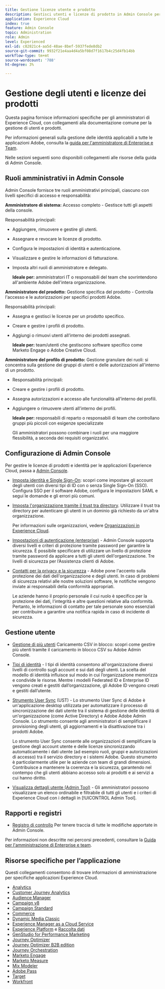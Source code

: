 ```yaml
---
title: Gestione licenze utente e prodotto
description: Gestisci utenti e licenze di prodotto in Admin Console per applicazioni Experience Cloud.
application: Experience Cloud
index: true
feature: Admin Console
topic: Administration
role: Admin
level: Experienced
exl-id: c82821c4-aa5d-48ae-8bef-5937fede8db2
source-git-commit: 9932f21e4aa4d4a5bf08d7f1617b4c25d4fb14bb
workflow-type: tm+mt
source-wordcount: '788'
ht-degree: 3%

---
```


# Gestione degli utenti e licenze dei prodotti

Questa pagina fornisce informazioni specifiche per gli amministratori di Experience Cloud, con collegamenti alla documentazione comune per la gestione di utenti e prodotti.

Per informazioni generali sulla gestione delle identità applicabili a tutte le applicazioni Adobe, consulta la [guida per l&#39;amministratore di Enterprise e Team](https://helpx.adobe.com/it/enterprise/admin-guide.html).

Nelle sezioni seguenti sono disponibili collegamenti alle risorse della guida di Admin Console.

## Ruoli amministrativi in Admin Console

Admin Console fornisce tre ruoli amministrativi principali, ciascuno con livelli specifici di accesso e responsabilità:

**Amministratore di sistema:** Accesso completo - Gestisce tutti gli aspetti della console.

Responsabilità principali:

* Aggiungere, rimuovere e gestire gli utenti.
* Assegnare e revocare le licenze di prodotto.
* Configura le impostazioni di identità e autenticazione.
* Visualizzare e gestire le informazioni di fatturazione.
* Imposta altri ruoli di amministratore e delegato.

  **Ideale per:** amministratori IT o responsabili del team che sovrintendono all&#39;ambiente Adobe dell&#39;intera organizzazione.

**Amministratore del prodotto:** Gestione specifica del prodotto - Controlla l&#39;accesso e le autorizzazioni per specifici prodotti Adobe.

Responsabilità principali:

* Assegna e gestisci le licenze per un prodotto specifico.
* Creare e gestire i profili di prodotto.
* Aggiungi o rimuovi utenti all’interno dei prodotti assegnati.

  **Ideale per:** team/utenti che gestiscono software specifico come Marketo Engage o Adobe Creative Cloud.

**Amministratore del profilo di prodotto:** Gestione granulare dei ruoli: si concentra sulla gestione dei gruppi di utenti e delle autorizzazioni all&#39;interno di un prodotto.

* Responsabilità principali:
* Creare e gestire i profili di prodotto.
* Assegna autorizzazioni e accesso alle funzionalità all’interno dei profili.
* Aggiungere o rimuovere utenti all’interno dei profili.

  **Ideale per:** responsabili di reparto o responsabili di team che controllano gruppi più piccoli con esigenze specializzate

  Gli amministratori possono combinare i ruoli per una maggiore flessibilità, a seconda dei requisiti organizzativi.

## Configurazione di Admin Console

Per gestire le licenze di prodotti e identità per le applicazioni Experience Cloud, passa a [Admin Console](https://adminconsole.adobe.com/enterprise/).

* [Imposta identità e Single Sign-On](https://helpx.adobe.com/it/enterprise/using/set-up-identity.html): scopri come impostare gli account degli utenti con diversi tipi di ID con o senza Single Sign-On (SSO). Configura SSO per il software Adobe, configura le impostazioni SAML e segui le domande e gli errori più comuni.

* [Imposta l&#39;organizzazione tramite il trust tra directory](https://helpx.adobe.com/enterprise/using/directory-trust.html). Utilizzare il trust tra directory per autenticare gli utenti in un dominio già richiesto da un&#39;altra organizzazione.

  Per informazioni sulle organizzazioni, vedere [Organizzazioni in Experience Cloud](organizations.md).

* [Impostazioni di autenticazione (enterprise)](https://helpx.adobe.com/enterprise/using/authentication-settings.html) - Admin Console supporta diversi livelli e criteri di protezione tramite password per garantire la sicurezza. È possibile specificare di utilizzare un livello di protezione tramite password da applicare a tutti gli utenti dell&#39;organizzazione. Tre livelli di sicurezza per l’Assistenza clienti di Adobe.

* [Contatti per la privacy e la sicurezza](https://helpx.adobe.com/enterprise/using/security-contacts.html) - Adobe pone l&#39;accento sulla protezione dei dati dell&#39;organizzazione e degli utenti. In caso di problemi di sicurezza relativi alle nostre soluzioni software, le notifiche vengono inviate ai responsabili della conformità appropriati.

  Le aziende hanno il proprio personale il cui ruolo è specifico per la protezione dei dati, l&#39;integrità e altre questioni relative alla conformità. Pertanto, le informazioni di contatto per tale personale sono essenziali per contribuire a garantire una notifica rapida in caso di incidente di sicurezza.

## Gestione utente

* [Gestione di più utenti](https://helpx.adobe.com/enterprise/using/bulk-upload-users.html) Caricamento CSV in blocco: scopri come gestire più utenti tramite il caricamento in blocco CSV su Adobe Admin Console.

* [Tipi di identità](https://helpx.adobe.com/it/enterprise/using/identity.html) - I tipi di identità consentono all&#39;organizzazione diversi livelli di controllo sugli account e sui dati degli utenti. La scelta del modello di identità influisce sul modo in cui l’organizzazione memorizza e condivide le risorse. Mentre i modelli Federated ID e Enterprise ID vengono creati e gestiti dall’organizzazione, gli Adobe ID vengono creati e gestiti dall’utente.

* [Strumento User Sync](https://helpx.adobe.com/enterprise/using/user-sync.html) (UST) - Lo strumento User Sync di Adobe è un&#39;applicazione desktop utilizzata per automatizzare il processo di sincronizzazione dei dati utente tra il sistema di gestione delle identità di un&#39;organizzazione (come Active Directory) e Adobe Adobe Admin Console. Lo strumento consente agli amministratori di semplificare il provisioning degli utenti, gli aggiornamenti e la disattivazione tra i prodotti Adobe.

  Lo strumento User Sync consente alle organizzazioni di semplificare la gestione degli account utente e delle licenze sincronizzando automaticamente i dati utente (ad esempio ruoli, gruppi e autorizzazioni di accesso) tra il servizio directory e i sistemi Adobe. Questo strumento è particolarmente utile per le aziende con team di grandi dimensioni. Contribuisce a mantenere la coerenza e la sicurezza, garantendo nel contempo che gli utenti abbiano accesso solo ai prodotti e ai servizi a cui hanno diritto.

* [Visualizza dettagli utente (Admin Tool)](admin-tool-experience-cloud.md) - Gli amministratori possono visualizzare un elenco ordinabile e filtrabile di tutti gli utenti e i criteri di Experience Cloud con i dettagli in [!UICONTROL Admin Tool].

## Rapporti e registri

* [Registro di controllo](https://helpx.adobe.com/enterprise/using/audit-logs.html) Per tenere traccia di tutte le modifiche apportate in Admin Console.

Per informazioni non descritte nei percorsi precedenti, consultare la [Guida per l&#39;amministrazione di Enterprise e team](https://helpx.adobe.com/it/enterprise/admin-guide.html).

## Risorse specifiche per l’applicazione

Questi collegamenti consentono di trovare informazioni di amministrazione per specifiche applicazioni Experience Cloud.

<!-- | Application | Link to resource|
| ------- | ------- |
|  [!DNL Analytics] <p>Customer Journey Analytics| [Analytics in the Adobe Admin Console overview](https://experienceleague.adobe.com/en/docs/analytics/admin/admin-console/home) <p>[Administration requirements](https://experienceleague.adobe.com/en/docs/analytics-platform/using/cja-workspace/workspace-faq/frequently-asked-questions-analysis-workspace) |
| [!DNL Audience Manager] | [Audience Manager user migration to Admin Console](https://experienceleague.adobe.com/en/docs/audience-manager/user-guide/features/administration/admin-console-migration) |
| [!DNL Campaign] v8 |  [Get started with permissions](https://experienceleague.adobe.com/en/docs/campaign/campaign-v8/admin/permissions/gs-permissions) |
| [!DNL Campaign Standard] to [!DNL Campaign v8] | [User access management from Campaign Standard to Campaign V8](https://experienceleague.adobe.com/en/docs/campaign-web/acs-to-ac/user-management-acs) |
| [!DNL Commerce] | [Configure the Commerce Admin Integration with Adobe ID](https://experienceleague.adobe.com/en/docs/commerce-admin/start/admin/ims/adobe-ims-config) |
| [!DNL Dynamic Media Classic] | [Administration setup](https://experienceleague.adobe.com/en/docs/dynamic-media-classic/using/setup/administration-setup#user_administration) |
| [!DNL Experience Manager as a Cloud Service] |  [Accessing the Admin Console](https://experienceleague.adobe.com/en/docs/experience-manager-cloud-service/content/onboarding/journey/admin-console) |
| [!DNL Experience Platform] <p>[!DNL Data Collection] | [Access control UI overview](https://experienceleague.adobe.com/en/docs/experience-platform/access-control/ui/overview) <p>[Permission management for data collection in Experience Platform](https://experienceleague.adobe.com/en/docs/experience-platform/collection/permissions)|
| [!DNL GenStudio for Performance Marketing] | [Provision Adobe GenStudio for Performance Marketing](https://experienceleague.adobe.com/en/docs/genstudio-for-performance-marketing/user-guide/intro/product-provisioning) |
| [!DNL Journey Optimizer] | [Manage users and roles](https://experienceleague.adobe.com/en/docs/journey-optimizer/using/access-control/permissions) |
| [!DNL Journey Optimizer B2B Edition] | [User management](https://experienceleague.adobe.com/en/docs/journey-optimizer-b2b/user/admin/user-management) |
|[!DNL  Journey Orchestration] | [Access management](https://experienceleague.adobe.com/en/docs/journeys/using/starting-with-journeys/access-management) |
| [!DNL Marketo Engage] | [Understanding Marketo Subscription and User Migration to the Adobe Admin Console](https://experienceleague.adobe.com/en/docs/marketo/using/product-docs/administration/marketo-with-adobe-identity/subscription-and-user-migration/understanding-marketo-subscription-and-user-migration-to-the-adobe-admin-console) |
| [!DNL Marketo Measure] | [Adobe Admin Console Setup](https://experienceleague.adobe.com/en/docs/marketo-measure/using/configuration-and-setup/getting-started-with-marketo-measure/adobe-admin-console-setup) |
| [!DNL Mix Modeler] | [Access controls](https://experienceleague.adobe.com/en/docs/mix-modeler/using/data-governance/access-controls) |
| [!DNL Pass] | [Get started with Account IQ](https://experienceleague.adobe.com/en/docs/pass/aiq-help/get-started) |
| [!DNL Target] | [Administrator first steps](https://experienceleague.adobe.com/en/docs/target/using/administer/start-target) <p> [User management](https://experienceleague.adobe.com/en/docs/target/using/administer/manage-users/user-management) |
| [!DNL Workfront] | [Manage users in the Adobe Admin Console](https://experienceleague.adobe.com/en/docs/workfront/using/administration-and-setup/add-users/create-manage-users/admin-console) |

 -->

* [Analytics](https://experienceleague.adobe.com/en/docs/analytics/admin/admin-console/home)
* [Customer Journey Analytics](https://experienceleague.adobe.com/en/docs/analytics-platform/using/cja-workspace/workspace-faq/frequently-asked-questions-analysis-workspace)
* [Audience Manager](https://experienceleague.adobe.com/en/docs/audience-manager/user-guide/features/administration/admin-console-migration)
* [Campaign v8](https://experienceleague.adobe.com/it/docs/campaign/campaign-v8/admin/permissions/gs-permissions)
* [Campaign Standard](https://experienceleague.adobe.com/en/docs/campaign-web/acs-to-ac/user-management-acs)
* [Commerce](https://experienceleague.adobe.com/en/docs/commerce-admin/start/admin/ims/adobe-ims-config)
* [Dynamic Media Classic](https://experienceleague.adobe.com/en/docs/dynamic-media-classic/using/setup/administration-setup#user_administration)
* [Experience Manager as a Cloud Service](https://experienceleague.adobe.com/it/docs/experience-manager-cloud-service/content/onboarding/journey/admin-console)
* [Experience Platform](https://experienceleague.adobe.com/en/docs/experience-platform/access-control/ui/overview) e [Raccolta dati](https://experienceleague.adobe.com/en/docs/experience-platform/collection/permissions)
* [GenStudio for Performance Marketing](https://experienceleague.adobe.com/en/docs/genstudio-for-performance-marketing/user-guide/intro/product-provisioning)
* [Journey Optimizer](https://experienceleague.adobe.com/en/docs/journey-optimizer/using/access-control/permissions)
* [Journey Optimizer B2B edition](https://experienceleague.adobe.com/en/docs/journey-optimizer-b2b/user/admin/user-management)
* [Journey Orchestration](https://experienceleague.adobe.com/en/docs/journeys/using/starting-with-journeys/access-management)
* [Marketo Engage](https://experienceleague.adobe.com/en/docs/marketo/using/product-docs/administration/marketo-with-adobe-identity/subscription-and-user-migration/understanding-marketo-subscription-and-user-migration-to-the-adobe-admin-console)
* [Marketo Measure](https://experienceleague.adobe.com/en/docs/marketo-measure/using/configuration-and-setup/getting-started-with-marketo-measure/adobe-admin-console-setup)
* [Mix Modeler](https://experienceleague.adobe.com/en/docs/mix-modeler/using/data-governance/access-controls)
* [Adobe Pass](https://experienceleague.adobe.com/en/docs/pass/aiq-help/get-started)
* [Target](https://experienceleague.adobe.com/en/docs/target/using/administer/start-target)
* [Workfront](https://experienceleague.adobe.com/en/docs/workfront/using/administration-and-setup/add-users/create-manage-users/admin-console)